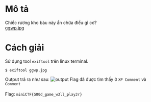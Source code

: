 # Mô tả
Chiếc rương kho báu này ẩn chứa điều gì cơ?<br>
[ggwp.jpg](https://minictf.infosecptit.club/files/e056a2c3302d465b1d703cce5a20f7c6/ggwp.jpg?token=eyJ1c2VyX2lkIjo2OCwidGVhbV9pZCI6bnVsbCwiZmlsZV9pZCI6NTF9.ZuKc_Q.KCRTyvFBXIXninPoh5wX1xJ6PsI)
# Cách giải
Sử dụng tool ```exiftool``` trên linux terminal.<br>
```console
$ exiftool ggwp.jpg
```
Output trả ra như sau:
![output](https://i.imgur.com/8T6kSVt.png)
Flag đã được tìm thấy ở ```XP Comment``` và ```Comment```<br><br>
Flag: ```miniCTF{G00d_game_w3ll_play3r}```

